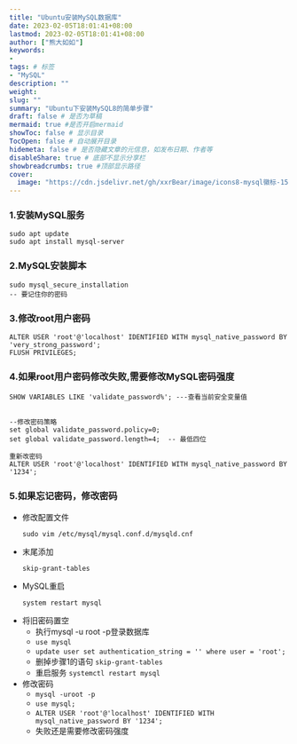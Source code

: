 ```yaml
---
title: "Ubuntu安装MySQL数据库"
date: 2023-02-05T18:01:41+08:00
lastmod: 2023-02-05T18:01:41+08:00
author: ["熊大如如"]
keywords: 
-
tags: # 标签
- "MySQL"
description: ""
weight:
slug: ""
summary: "Ubuntu下安装MySQL8的简单步骤"
draft: false # 是否为草稿
mermaid: true #是否开启mermaid
showToc: false # 显示目录
TocOpen: false # 自动展开目录
hidemeta: false # 是否隐藏文章的元信息，如发布日期、作者等
disableShare: true # 底部不显示分享栏
showbreadcrumbs: true #顶部显示路径
cover:
  image: "https://cdn.jsdelivr.net/gh/xxrBear/image/icons8-mysql徽标-150.png"
---
```


### 1.安装MySQL服务

    sudo apt update
    sudo apt install mysql-server

### 2.MySQL安装脚本

    sudo mysql_secure_installation
    -- 要记住你的密码

### 3.修改root用户密码

    ALTER USER 'root'@'localhost' IDENTIFIED WITH mysql_native_password BY 'very_strong_password';
    FLUSH PRIVILEGES;

### 4.如果root用户密码修改失败,需要修改MySQL密码强度

```
SHOW VARIABLES LIKE 'validate_password%'; ---查看当前安全变量值


--修改密码策略
set global validate_password.policy=0;
set global validate_password.length=4;  -- 最低四位

重新改密码
ALTER USER 'root'@'localhost' IDENTIFIED WITH mysql_native_password BY '1234';

```

### 5.如果忘记密码，修改密码

*   修改配置文件
    ```
    sudo vim /etc/mysql/mysql.conf.d/mysqld.cnf
    ```
*   末尾添加
    ```
    skip-grant-tables
    ```
*   MySQL重启
    ```
    system restart mysql
    ```
*   将旧密码置空
    *   执行mysql -u root -p登录数据库
    *   `use mysql`
    *   `update user set authentication_string = '' where user = 'root';`
    *   删掉步骤1的语句 `skip-grant-tables`
    *   重启服务 `systemctl restart mysql`
*   修改密码
    *   `mysql -uroot -p`
    *   `use mysql;`
    *   `ALTER USER 'root'@'localhost' IDENTIFIED WITH mysql_native_password BY '1234';`
    *   失败还是需要修改密码强度

